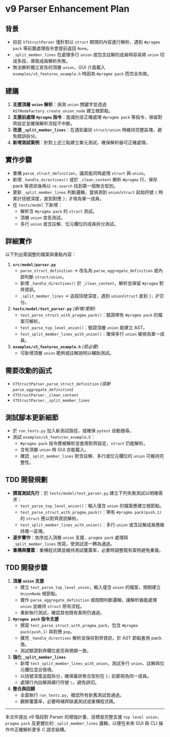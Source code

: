 # v9 Parser Enhancement Plan

## 背景
- 目前 `V7StructParser` 僅針對以 `struct` 開頭的內容進行解析，遇到 `#pragma pack` 等前置處理指令會提前返回 `None`。
- `_split_member_lines` 在處理多行 `union` 或包含註解的成員時容易將 `union` 切成多段，導致成員解析失敗。
- 無法解析獨立宣告的頂層 `union`，GUI 介面載入 `examples/v5_features_example.h` 時因為 `#pragma pack` 而完全失敗。

## 建議
1. **支援頂層 `union` 解析**：偵測 `union` 關鍵字並透過 `ASTNodeFactory.create_union_node` 建立根節點。
2. **支援前處理 `#pragma` 指令**：能識別並正確處理 `#pragma pack` 等指令，保留對齊設定並確保解析流程不中斷。
3. **改進 `_split_member_lines`**：在遇到巢狀 `struct/union` 時維持完整區塊，避免錯誤拆分。
4. **新增測試案例**：針對上述三點建立單元測試，確保解析器可正確處理。

## 實作步驟
- 重構 `parse_struct_definition`，讓其能同時處理 `struct` 與 `union`。
- 新增 `_handle_directives()` 或於 `_clean_content` 解析 `#pragma` 行，保存 pack 等資訊後再以 `re.search` 找到第一個聚合型別。
- 更新 `_split_member_lines` 判斷邏輯，當偵測到 `union`/`struct` 起始符號 `{` 時累計括號深度，直到對應 `};` 才視為單一成員。
- 在 `tests/model` 下新增：
  - 解析含 `#pragma pack` 的 `struct` 測試。
  - 頂層 `union` 宣告測試。
  - 多行 `union` 或含註解、位元欄位的成員拆分測試。

## 詳細實作
以下列出需調整的檔案與重點內容：
1. **`src/model/parser.py`**
   - `parse_struct_definition` → 改名為 `parse_aggregate_definition` 或內部判斷 `struct/union`。
   - 新增 `_handle_directives()` 於 `_clean_content`，解析並保留 `#pragma` 對齊資訊。
   - `_split_member_lines` → 追蹤括號深度，遇到 `union`/`struct` 直到 `};` 才切分。
2. **`tests/model/test_parser.py`** *(新增/更新)*
   - `test_parse_struct_with_pragma_pack()`：驗證帶有 `#pragma pack` 的檔案可解析。
   - `test_parse_top_level_union()`：驗證頂層 `union` 能建立 AST。
   - `test_split_member_lines_with_union()`：確保多行 `union` 被視為單一成員。
3. **`examples/v5_features_example.h`** *(若必要)*
   - 可新增頂層 `union` 範例或註解說明以輔助測試。

## 需要改動的函式
- `V7StructParser.parse_struct_definition` *(或新 `parse_aggregate_definition`)*
- `V7StructParser._clean_content`
- `V7StructParser._split_member_lines`

## 測試腳本更新細節
- 於 `run_tests.py` 加入新測試路徑，或確保 `pytest` 自動搜尋。
- 測試 `examples/v5_features_example.h`：
  - `#pragma pack` 指令應被解析並套用對齊設定，`struct` 仍能解析。
  - 含有頂層 `union` 時 GUI 亦能載入。
  - 確認 `_split_member_lines` 對含註解、多行或位元欄位的 `union` 可維持完整性。

## TDD 開發規劃
- **撰寫測試先行**：於 `tests/model/test_parser.py` 建立下列失敗測試以明確需求：
  - `test_parse_top_level_union()`：輸入僅含 `union` 的檔案應建立根節點。
  - `test_parse_struct_with_pragma_pack()`：帶有 `#pragma pack(push,1)` 的 `struct` 應以對齊資訊解析。
  - `test_split_member_lines_with_union()`：多行 `union` 或含註解成員應維持單一區塊。
- **逐步實作**：依序加入頂層 `union` 支援、`pragma pack` 處理與 `_split_member_lines` 改寫，使測試逐一轉為通過。
- **重構與覆蓋**：重構程式碼並維持測試覆蓋率，必要時調整既有案例避免重複。

## TDD 開發步驟
1. **頂層 `union` 支援**
   - 建立 `test_parse_top_level_union`，輸入僅含 `union` 的檔案，預期建立 `UnionNode` 根節點。
   - 實作 `parse_aggregate_definition` 或相關判斷邏輯，讓解析器能處理 `union` 並維持 `struct` 原有流程。
   - 重新執行測試，確認其他既有案例仍通過。
2. **`#pragma pack` 指令支援**
   - 撰寫 `test_parse_struct_with_pragma_pack`，包含 `#pragma pack(push,1)` 與對應 `pop`。
   - 擴充 `_handle_directives` 解析並保存對齊資訊，於 AST 節點套用 pack 值。
   - 測試驗證對齊欄位是否與預期一致。
3. **強化 `_split_member_lines`**
   - 新增 `test_split_member_lines_with_union`，測試多行 `union`、註解與位元欄位混合情境。
   - 以括號深度追蹤拆分，確保巢狀聚合型別在 `};` 前都視為同一成員。
   - 處理行內註解與續行符號 `\`，避免誤切。
4. **整合與回歸**
   - 全面執行 `run_tests.py`，確認所有新舊測試皆通過。
   - 觀察覆蓋率，必要時補齊缺漏測試或重構程式碼。

---

本文件提出 v9 階段對 Parser 的增強計畫，目標是完整支援 `top level union`、`pragma pack` 及更健壯的 `_split_member_lines` 邏輯，以便在未來 GUI 與 CLI 操作中正確解析更多 C 語言結構。
